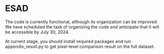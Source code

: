 # ESAD

The code is currently functional, although its organization can be improved. We have scheduled the task of organizing the code and anticipate that it will be accessible by July 30, 2024.

At current stage, you should install required packages and run appendix_result.py to get pixel-level comparison result on the full dataset.
